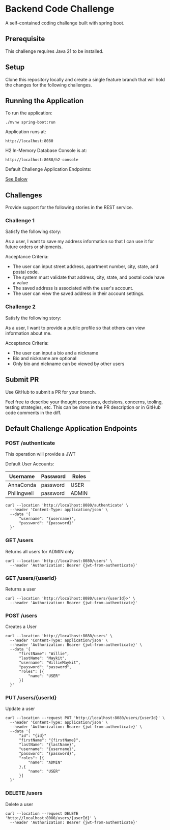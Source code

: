 # Backend Code Challenge

A self-contained coding challenge built with spring boot.

## Prerequisite

This challenge requires Java 21 to be installed.

## Setup

Clone this repository locally and create a single feature branch that will hold the changes for the following challenges.

## Running the Application

To run the application:

    ./mvnw spring-boot:run

Application runs at:

    http://localhost:8080

H2 In-Memory Database Console is at:

    http://localhost:8080/h2-console

Default Challenge Application Endpoints:

[See Below](#default-challenge-application-endpoints)

## Challenges

Provide support for the following stories in the REST service. 

### Challenge 1

Satisfy the following story:

As a user, I want to save my address information so that I can use it for future orders or shipments.

Acceptance Criteria:

* The user can input street address, apartment number, city, state, and postal code.
* The system must validate that address, city, state, and postal code have a value
* The saved address is associated with the user's account.
* The user can view the saved address in their account settings.

### Challenge 2

Satisfy the following story:

As a user, I want to provide a public profile so that others can view information about me.

Acceptance Criteria:

* The user can input a bio and a nickname
* Bio and nickname are optional
* Only bio and nickname can be viewed by other users


## Submit PR

Use GitHub to submit a PR for your branch.

Feel free to describe your thought processes, decisions, concerns, tooling, testing strategies, etc. 
This can be done in the PR description or in GitHub code comments in the diff.

## Default Challenge Application Endpoints

### POST /authenticate

This operation will provide a JWT

Default User Accounts:

| Username    | Password | Roles |
|-------------|----------|-------|
| AnnaConda   | password | USER  |
| PhilIngwell | password | ADMIN |

```
curl --location 'http://localhost:8080/authenticate' \
  --header 'Content-Type: application/json' \
  --data '{
      "username": "{username}",
      "password": "{password}"
  }'
```

### GET /users

Returns all users for ADMIN only

```
curl --location 'http://localhost:8080/users' \
  --header 'Authorization: Bearer {jwt-from-authenticate}'
```

### GET /users/{userId}

Returns a user

```
curl --location 'http://localhost:8080/users/{userId}>' \
  --header 'Authorization: Bearer {jwt-from-authenticate}'
```

### POST /users

Creates a User

```
curl --location 'http://localhost:8080/users' \
  --header 'Content-Type: application/json' \
  --header 'Authorization: Bearer {jwt-from-authenticate}' \
  --data '{
      "firstName": "Willie",
      "lastName": "Maykit",
      "username": "WillieMaykit",
      "password": "password",
      "roles": [{
          "name": "USER"
      }]
  }'
```


### PUT /users/{userId}

Update a user

```
curl --location --request PUT 'http://localhost:8080/users/{userId}' \
  --header 'Content-Type: application/json' \
  --header 'Authorization: Bearer {jwt-from-authenticate}' \
  --data '{
      "id": "{id}"
      "firstName": "{firstName}",
      "lastName": "{lastName}",
      "username": "{username}",
      "password": "{password}",
      "roles": [{
          "name": "ADMIN"
      },{
          "name": "USER"
      }]
  }'
```

### DELETE /users

Delete a user

```
curl --location --request DELETE 'http://localhost:8080/users/{userId}' \
  --header 'Authorization: Bearer {jwt-from-authenticate}'
```